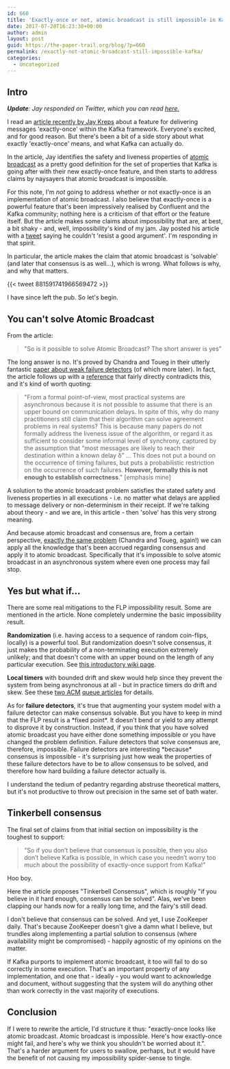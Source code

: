 ```yaml
---
id: 660
title: 'Exactly-once or not, atomic broadcast is still impossible in Kafka - or anywhere'
date: 2017-07-28T16:23:38+00:00
author: admin
layout: post
guid: https://the-paper-trail.org/blog/?p=660
permalink: /exactly-not-atomic-broadcast-still-impossible-kafka/
categories:
  - Uncategorized
---
```

## **Intro**

_**Update**: Jay responded on Twitter, which you can read [here.](https://twitter.com/jaykreps/status/891096229504966656)_

I read an [article recently by Jay Kreps](https://t.co/xrA4IROUue) about a feature for delivering messages 'exactly-once' within the Kafka framework. Everyone's excited, and for good reason. But there's been a bit of a side story about what exactly 'exactly-once' means, and what Kafka can actually do.

In the article, Jay identifies the safety and liveness properties of [atomic broadcast](https://en.wikipedia.org/wiki/Atomic_broadcast) as a pretty good definition for the set of properties that Kafka is going after with their new exactly-once feature, and then starts to address claims by naysayers that atomic broadcast is impossible.

For this note, I'm _not_ going to address whether or not exactly-once is an implementation of atomic broadcast. I also believe that exactly-once is a powerful feature that's been impressively realised by Confluent and the Kafka community; nothing here is a criticism of that effort or the feature itself. But the article makes some claims about impossibility that are, at best, a bit shaky - and, well, impossibility's kind of my jam. Jay posted his article with a [tweet](https://twitter.com/jaykreps/status/881563991742349313) saying he couldn't 'resist a good argument'. I'm responding in that spirit.

In particular, the article makes the claim that atomic broadcast is 'solvable' (and later that consensus is as well...), which is wrong. What follows is why, and why that matters.

{{< tweet 881591741966569472 >}}

I have since left the pub. So let's begin.

<!--more-->

## **You can't solve Atomic Broadcast**

From the article:

> "So is it possible to solve Atomic Broadcast? The short answer is yes"

The long answer is no. It's proved by Chandra and Toueg in their utterly fantastic [paper about weak failure detectors](https://www.cs.utexas.edu/~lorenzo/corsi/cs380d/papers/p225-chandra.pdf) (of which more later). In fact, the article follows up with a [reference](https://pdfs.semanticscholar.org/a8dc/564344a30fe6fd151d685f25d0e435128fa7.pdf) that fairly directly contradicts this, and it's kind of worth quoting:

> "From a formal point-of-view, most practical systems are asynchronous because it is not possible to assume that there is an upper bound on communication delays. In spite of this, why do many practitioners still claim that their algorithm can solve agreement problems in real systems? This is because many papers do not formally address the liveness issue of the algorithm, or regard it as sufficient to consider some informal level of synchrony, captured by the assumption that “most messages are likely to reach their destination within a known delay δ” ... This does not put a bound on the occurrence of timing failures, but puts a probabilistic restriction on the occurrence of such failures. **However, formally this is not enough to establish correctness**." [emphasis mine]

A solution to the atomic broadcast problem satisfies the stated safety and liveness properties in all executions - i.e. no matter what delays are applied to message delivery or non-determinism in their receipt. If we're talking about theory - and we are, in this article - then 'solve' has this very strong meaning.

And because atomic broadcast and consensus are, from a certain perspective, [exactly the same problem](https://www.cs.utexas.edu/~lorenzo/corsi/cs380d/papers/p225-chandra.pdf) (Chandra and Toueg, again!) we can apply all the knowledge that's been accrued regarding consensus and apply it to atomic broadcast. Specifically that it's impossible to solve atomic broadcast in an asynchronous system where even one process may fail stop.

## **Yes but what if...**

There are some real mitigations to the FLP impossibility result. Some are mentioned in the article. None completely undermine the basic impossibility result.

**Randomization** (i.e. having access to a sequence of random coin-flips, locally) is a powerful tool. But randomization doesn't solve consensus, it just makes the probability of a non-terminating execution extremely unlikely; and that doesn't come with an upper bound on the length of any particular execution. See [this introductory wiki page](http://www.cs.yale.edu/homes/aspnes/pinewiki/RandomizedConsensus.html).

**Local timers** with bounded drift and skew would help since they prevent the system from being asynchronous at all - but in practice timers do drift and skew. See these [two ACM](http://queue.acm.org/detail.cfm?id=2655736) [queue articles](http://queue.acm.org/detail.cfm?id=2745385) for details.

As for **failure detectors**, it's true that augmenting your system model with a failure detector can make consensus solvable. But you have to keep in mind that the FLP result is a \*fixed point\*. It doesn't bend or yield to any attempt to disprove it by construction. Instead, if you think that you have solved atomic broadcast you have either done something impossible or you have changed the problem definition. Failure detectors that solve consensus are, therefore, impossible. Failure detectors are interesting \*because\* consensus is impossible - it's surprising just how weak the properties of these failure detectors have to be to allow consensus to be solved, and therefore how hard building a failure detector actually is.

I understand the tedium of pedantry regarding abstruse theoretical matters, but it's not productive to throw out precision in the same set of bath water.

## **Tinkerbell consensus**

The final set of claims from that initial section on impossibility is the toughest to support:

> "So if you don’t believe that consensus is possible, then you also don’t believe Kafka is possible, in which case you needn’t worry too much about the possibility of exactly-once support from Kafka!"

Hoo boy.

Here the article proposes "Tinkerbell Consensus", which is roughly "if you believe in it hard enough, consensus can be solved". Alas, we've been clapping our hands now for a really long time, and the fairy's still dead.

I don't believe that consensus can be solved. And yet, I use ZooKeeper daily. That's because ZooKeeper doesn't give a damn what I believe, but trundles along implementing a partial solution to consensus (where availability might be compromised) - happily agnostic of my opinions on the matter.

If Kafka purports to implement atomic broadcast, it too will fail to do so correctly in some execution. That's an important property of any implementation, and one that - ideally - you would want to acknowledge and document, without suggesting that the system will do anything other than work correctly in the vast majority of executions.

## **Conclusion**

If I were to rewrite the article, I'd structure it thus: "exactly-once looks like atomic broadcast. Atomic broadcast is impossible. Here's how exactly-once might fail, and here's why we think you shouldn't be worried about it.". That's a harder argument for users to swallow, perhaps, but it would have the benefit of not causing my impossibility spider-sense to tingle.
